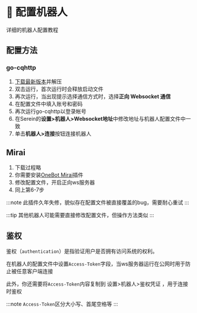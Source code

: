 
# 🤖 配置机器人

详细的机器人配置教程

## 配置方法

### go-cqhttp

1. [下载最新版本](https://github.com/Mrs4s/go-cqhttp/releases/latest)并解压
2. 双击运行，首次运行时会释放启动文件
3. 再次运行，当出现提示选择通信方式时，选择**正向 Websocket 通信**
4. 在配置文件中填入账号和密码
5. 再次运行go-cqhttp以登录帐号
6. 在Serein的**设置>机器人>Websocket地址**中修改地址与机器人配置文件中一致
7. 单击**机器人>连接**按钮连接机器人

## Mirai

1. 下载过程略
2. 你需要安装[OneBot Mirai](https://github.com/yyuueexxiinngg/onebot-kotlin)插件
3. 修改配置文件，开启正向ws服务器
4. 同上第6-7步

:::note
此插件久年失修，貌似存在配置文件被直接覆盖的bug，需要耐心重试
:::

:::tip
其他机器人可能需要直接修改配置文件，但操作方法类似
:::

## 鉴权

鉴权（`authentication`）是指验证用户是否拥有访问系统的权利。

在机器人的配置文件中设置`Access-Token`字段，当ws服务器运行在公网时用于防止被任意客户端连接

此外，你还需要将`Access-Token`内容复制到 设置>机器人>鉴权凭证 ，用于连接时鉴权  

:::note
`Access-Token`区分大小写、首尾空格等
:::
